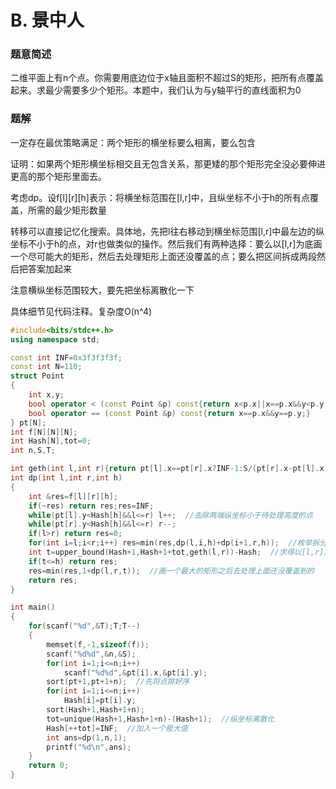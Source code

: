 # B. 景中人

### 题意简述

二维平面上有n个点。你需要用底边位于x轴且面积不超过S的矩形，把所有点覆盖起来。求最少需要多少个矩形。本题中，我们认为与y轴平行的直线面积为0

### 题解

一定存在最优策略满足：两个矩形的横坐标要么相离，要么包含

证明：如果两个矩形横坐标相交且无包含关系，那更矮的那个矩形完全没必要伸进更高的那个矩形里面去。

考虑dp。设f\[l\]\[r\]\[h\]表示：将横坐标范围在\[l,r\]中，且纵坐标不小于h的所有点覆盖，所需的最少矩形数量

转移可以直接记忆化搜索。具体地，先把l往右移动到横坐标范围\[l,r\]中最左边的纵坐标不小于h的点，对r也做类似的操作。然后我们有两种选择：要么以\[l,r\]为底画一个尽可能大的矩形，然后去处理矩形上面还没覆盖的点；要么把区间拆成两段然后把答案加起来

注意横纵坐标范围较大，要先把坐标离散化一下

具体细节见代码注释。复杂度O(n^4)

```cpp
#include<bits/stdc++.h>
using namespace std;

const int INF=0x3f3f3f3f;
const int N=110;
struct Point
{
    int x,y;
    bool operator < (const Point &p) const{return x<p.x||x==p.x&&y<p.y;}
    bool operator == (const Point &p) const{return x==p.x&&y==p.y;}
} pt[N];
int f[N][N][N];
int Hash[N],tot=0;
int n,S,T;

int geth(int l,int r){return pt[l].x==pt[r].x?INF-1:S/(pt[r].x-pt[l].x);}
int dp(int l,int r,int h)
{
    int &res=f[l][r][h];
    if(~res) return res;res=INF;
    while(pt[l].y<Hash[h]&&l<=r) l++;  //去除两端纵坐标小于待处理高度的点
    while(pt[r].y<Hash[h]&&l<=r) r--;
    if(l>r) return res=0;
    for(int i=l;i<r;i++) res=min(res,dp(l,i,h)+dp(i+1,r,h));  //枚举拆分点，将待处理区间分成两份，答案相加
    int t=upper_bound(Hash+1,Hash+1+tot,geth(l,r))-Hash;  //求得以[l,r]为底的矩形最高能到哪里
    if(t<=h) return res;
    res=min(res,1+dp(l,r,t));  //画一个最大的矩形之后去处理上面还没覆盖到的
    return res;
}

int main()
{
    for(scanf("%d",&T);T;T--)
    {
        memset(f,-1,sizeof(f));
        scanf("%d%d",&n,&S);
        for(int i=1;i<=n;i++)
            scanf("%d%d",&pt[i].x,&pt[i].y);
        sort(pt+1,pt+1+n);  //先将点排好序
        for(int i=1;i<=n;i++)
            Hash[i]=pt[i].y;
        sort(Hash+1,Hash+1+n);
        tot=unique(Hash+1,Hash+1+n)-(Hash+1);  //纵坐标离散化
        Hash[++tot]=INF;  //加入一个极大值
        int ans=dp(1,n,1);
        printf("%d\n",ans);
    }
    return 0;
}
```